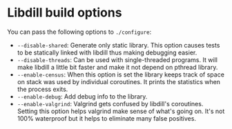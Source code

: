 # Libdill build options

You can pass the following options to `./configure`:

* `--disable-shared`: Generate only static library. This option causes tests to be statically linked with libdill thus making debugging easier.
* `--disable-threads`: Can be used with single-threaded programs. It will make libdill a little bit faster and make it not depend on pthread library.
* `--enable-census`: When this option is set the library keeps track of space on stack was used by individual coroutines. It prints the statistics when the process exits.
* `--enable-debug`: Add debug info to the library.
* `--enable-valgrind`: Valgrind gets confused by libdill's coroutines. Setting this option helps valgrind make sense of what's going on. It's not 100% waterproof but it helps to eliminate many false positives.
